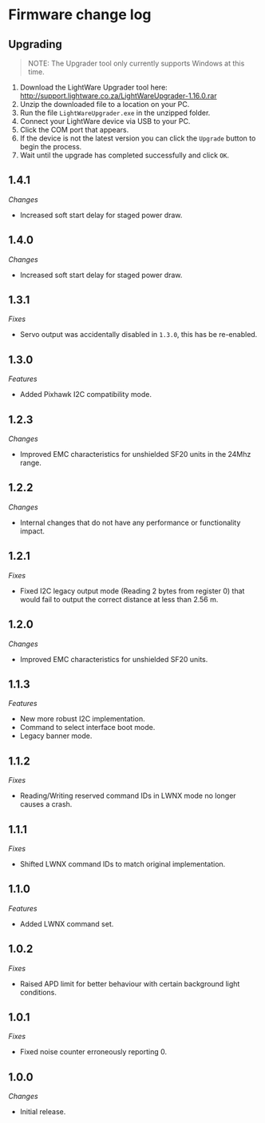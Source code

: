 # Firmware change log

## Upgrading

> NOTE: The Upgrader tool only currently supports Windows at this time.

1. Download the LightWare Upgrader tool here: http://support.lightware.co.za/LightWareUpgrader-1.16.0.rar
2. Unzip the downloaded file to a location on your PC.
3. Run the file `LightWareUpgrader.exe` in the unzipped folder.
4. Connect your LightWare device via USB to your PC.
5. Click the COM port that appears.
6. If the device is not the latest version you can click the `Upgrade` button to begin the process.
7. Wait until the upgrade has completed successfully and click `OK`.

## 1.4.1

*Changes*
- Increased soft start delay for staged power draw.

## 1.4.0

*Changes*
- Increased soft start delay for staged power draw.

## 1.3.1

*Fixes*
- Servo output was accidentally disabled in `1.3.0`, this has be re-enabled.

## 1.3.0

*Features*
- Added Pixhawk I2C compatibility mode.

## 1.2.3

*Changes*
- Improved EMC characteristics for unshielded SF20 units in the 24Mhz range.

## 1.2.2

*Changes*
- Internal changes that do not have any performance or functionality impact.

## 1.2.1

*Fixes*
- Fixed I2C legacy output mode (Reading 2 bytes from register 0) that would fail to output the correct distance at less than 2.56 m.

## 1.2.0

*Changes*
- Improved EMC characteristics for unshielded SF20 units.

## 1.1.3

*Features*
- New more robust I2C implementation.
- Command to select interface boot mode.
- Legacy banner mode.

## 1.1.2

*Fixes*
- Reading/Writing reserved command IDs in LWNX mode no longer causes a crash.

## 1.1.1

*Fixes*
- Shifted LWNX command IDs to match original implementation.

## 1.1.0

*Features*
- Added LWNX command set.

## 1.0.2

*Fixes*
- Raised APD limit for better behaviour with certain background light conditions.

## 1.0.1

*Fixes*
- Fixed noise counter erroneously reporting 0.

## 1.0.0

*Changes*
- Initial release.